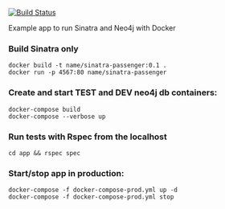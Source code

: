[![Build Status](https://travis-ci.org/fizquierdo/Docker-Sinatra-Neo4j-example.svg?branch=master)](https://travis-ci.org/fizquierdo/Docker-Sinatra-Neo4j-example)

Example app to run Sinatra and Neo4j with Docker

### Build Sinatra only

	docker build -t name/sinatra-passenger:0.1 .
	docker run -p 4567:80 name/sinatra-passenger

### Create and start TEST and DEV neo4j db containers:

	docker-compose build
	docker-compose --verbose up

### Run tests with Rspec from the localhost

	cd app && rspec spec

### Start/stop app in production:

	docker-compose -f docker-compose-prod.yml up -d 
	docker-compose -f docker-compose-prod.yml stop

